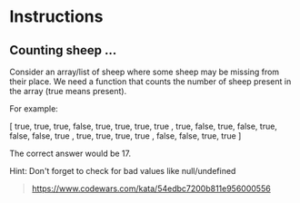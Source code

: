 # Instructions

## Counting sheep ...

Consider an array/list of sheep where some sheep may be missing from their place. We need a function that counts the number of sheep present in the array (true means present).

For example:

[ 
    true,  true,  true,  false,
    true,  true,  true,  true ,
    true,  false, true,  false,
    true,  false, false, true ,
    true,  true,  true,  true ,
    false, false, true,  true 
]

The correct answer would be 17.

Hint: Don't forget to check for bad values like null/undefined

> https://www.codewars.com/kata/54edbc7200b811e956000556